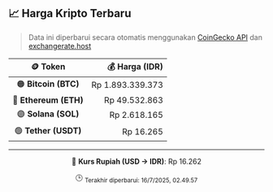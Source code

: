 

<!-- HARGA_KRIPTO -->
## 📈 Harga Kripto Terbaru

> Data ini diperbarui secara otomatis menggunakan [CoinGecko API](https://www.coingecko.com/) dan [exchangerate.host](https://exchangerate.host/)

<div align="center">

| 🪙 Token | 💰 Harga (IDR) |
|:------:|---------------:|
| 🟠 **Bitcoin (BTC)**   | Rp 1.893.339.373 |
| 🔵 **Ethereum (ETH)**  | Rp 49.532.863 |
| 🟣 **Solana (SOL)**    | Rp 2.618.165 |
| 🟢 **Tether (USDT)**   | Rp 16.265 |

---

💱 **Kurs Rupiah (USD → IDR)**: Rp 16.262

🕒 <sub>Terakhir diperbarui: 16/7/2025, 02.49.57</sub>

</div>
<!-- /HARGA_KRIPTO -->